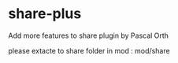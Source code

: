 share-plus
==========

Add more features  to share plugin by Pascal Orth

please extacte to share folder in mod : mod/share


